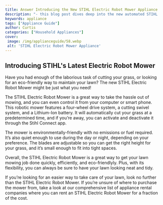 ```yaml
---
title: Answer Introducing the New STIHL Electric Robot Mower Appliance
description: "- this blog post dives deep into the new automated STIHL electric robot mower - what features does it offer and how it can make your lawn maintenance easier Find out more now"
keywords: appliance
tags: ["Appliance Guide"]
author: Curtis
categories: ["Household Appliances"]
cover: 
 image: /img/applianceguide/58.webp
 alt: 'STIHL Electric Robot Mower Appliance'
---
```

## Introducing STIHL's Latest Electric Robot Mower

Have you had enough of the laborious task of cutting your grass, or looking for an eco-friendly way to maintain your lawn? The new STIHL Electric Robot Mower might be just what you need!

The STIHL Electric Robot Mower is a great way to take the hassle out of mowing, and you can even control it from your computer or smart phone. This robotic mower features a four-wheel drive system, a cutting swivel system, and a Lithium-Ion battery. It will automatically cut your grass at a predetermined time, and if you’re away, you can activate and deactivate it through the Stihl Connect app.

The mower is environmentally-friendly with no emissions or fuel required. It’s also quiet enough to use during the day or night, depending on your preference. The blades are adjustable so you can get the right height for your grass, and it’s small enough to fit into tight spaces.

Overall, the STIHL Electric Robot Mower is a great way to get your lawn mowing job done quickly, efficiently, and eco-friendlyly. Plus, with its flexibility, you can always be sure to have your lawn looking neat and tidy. 

If you’re looking for an easier way to take care of your lawn, look no further than the STIHL Electric Robot Mower. If you’re unsure of where to purchase the mower from, take a look at our comprehensive list of appliance rental companies where you can rent an STIHL Electric Robot Mower for a fraction of the cost.
